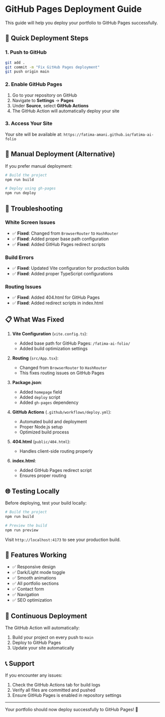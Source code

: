 # GitHub Pages Deployment Guide

This guide will help you deploy your portfolio to GitHub Pages successfully.

## 🚀 Quick Deployment Steps

### 1. Push to GitHub
```bash
git add .
git commit -m "Fix GitHub Pages deployment"
git push origin main
```

### 2. Enable GitHub Pages
1. Go to your repository on GitHub
2. Navigate to **Settings** → **Pages**
3. Under **Source**, select **GitHub Actions**
4. The GitHub Action will automatically deploy your site

### 3. Access Your Site
Your site will be available at: `https://fatima-amani.github.io/fatima-ai-folio`

## 🔧 Manual Deployment (Alternative)

If you prefer manual deployment:

```bash
# Build the project
npm run build

# Deploy using gh-pages
npm run deploy
```

## 🐛 Troubleshooting

### White Screen Issues
- ✅ **Fixed**: Changed from `BrowserRouter` to `HashRouter`
- ✅ **Fixed**: Added proper base path configuration
- ✅ **Fixed**: Added GitHub Pages redirect scripts

### Build Errors
- ✅ **Fixed**: Updated Vite configuration for production builds
- ✅ **Fixed**: Added proper TypeScript configurations

### Routing Issues
- ✅ **Fixed**: Added 404.html for GitHub Pages
- ✅ **Fixed**: Added redirect scripts in index.html

## 📋 What Was Fixed

1. **Vite Configuration** (`vite.config.ts`):
   - Added base path for GitHub Pages: `/fatima-ai-folio/`
   - Added build optimization settings

2. **Routing** (`src/App.tsx`):
   - Changed from `BrowserRouter` to `HashRouter`
   - This fixes routing issues on GitHub Pages

3. **Package.json**:
   - Added `homepage` field
   - Added `deploy` script
   - Added `gh-pages` dependency

4. **GitHub Actions** (`.github/workflows/deploy.yml`):
   - Automated build and deployment
   - Proper Node.js setup
   - Optimized build process

5. **404.html** (`public/404.html`):
   - Handles client-side routing properly

6. **index.html**:
   - Added GitHub Pages redirect script
   - Ensures proper routing

## 🌐 Testing Locally

Before deploying, test your build locally:

```bash
# Build the project
npm run build

# Preview the build
npm run preview
```

Visit `http://localhost:4173` to see your production build.

## 📱 Features Working

- ✅ Responsive design
- ✅ Dark/Light mode toggle
- ✅ Smooth animations
- ✅ All portfolio sections
- ✅ Contact form
- ✅ Navigation
- ✅ SEO optimization

## 🔄 Continuous Deployment

The GitHub Action will automatically:
1. Build your project on every push to `main`
2. Deploy to GitHub Pages
3. Update your site automatically

## 📞 Support

If you encounter any issues:
1. Check the GitHub Actions tab for build logs
2. Verify all files are committed and pushed
3. Ensure GitHub Pages is enabled in repository settings

---

Your portfolio should now deploy successfully to GitHub Pages! 🎉 